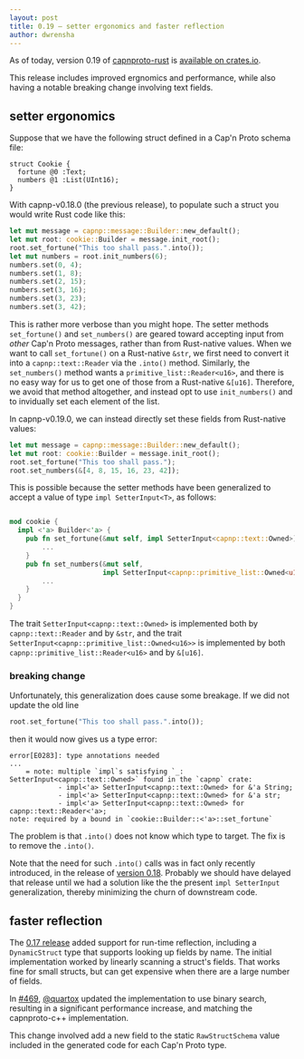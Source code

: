 ```yaml
---
layout: post
title: 0.19 — setter ergonomics and faster reflection
author: dwrensha
---
```


As of today,
version 0.19 of [capnproto-rust](https://github.com/capnproto/capnproto-rust)
is [available on crates.io](https://crates.io/crates/capnp).

This release includes improved ergnomics and performance,
while also having a notable breaking change involving text fields.


## setter ergonomics

Suppose that we have the following struct defined in a Cap'n Proto schema file:

```capnp
struct Cookie {
  fortune @0 :Text;
  numbers @1 :List(UInt16);
}

```

With capnp-v0.18.0 (the previous release), to populate such a struct you would write Rust code like this:

```rust
let mut message = capnp::message::Builder::new_default();
let mut root: cookie::Builder = message.init_root();
root.set_fortune("This too shall pass.".into());
let mut numbers = root.init_numbers(6);
numbers.set(0, 4);
numbers.set(1, 8);
numbers.set(2, 15);
numbers.set(3, 16);
numbers.set(3, 23);
numbers.set(3, 42);
```

This is rather more verbose than you might hope.
The setter methods `set_fortune()` and `set_numbers()` are geared toward
accepting input from *other* Cap'n Proto messages, rather than
from Rust-native values.
When we want to call `set_fortune()` on a Rust-native `&str`,
we first need to convert it into a `capnp::text::Reader` via the `.into()` method.
Similarly, the `set_numbers()` method wants a `primitive_list::Reader<u16>`,
and there is no easy way for us to get one of those from a Rust-native `&[u16]`.
Therefore, we avoid that method altogether, and instead opt to use `init_numbers()`
and to invidually set each element of the list.


In capnp-v0.19.0, we can instead directly set these fields from Rust-native values:

```rust
let mut message = capnp::message::Builder::new_default();
let mut root: cookie::Builder = message.init_root();
root.set_fortune("This too shall pass.");
root.set_numbers(&[4, 8, 15, 16, 23, 42]);
```

This is possible because the setter methods have been generalized
to accept a value of type `impl SetterInput<T>`, as follows:

```rust

mod cookie {
  impl <'a> Builder<'a> {
    pub fn set_fortune(&mut self, impl SetterInput<capnp::text::Owned>) {
        ...
    }
    pub fn set_numbers(&mut self,
                       impl SetterInput<capnp::primitive_list::Owned<u16>>) {
        ...
    }
  }
}

```

The trait `SetterInput<capnp::text::Owned>` is implemented both by
`capnp::text::Reader` and by `&str`, and
the trait `SetterInput<capnp::primitive_list::Owned<u16>>`
is implemented by both `capnp::primitive_list::Reader<u16>`
and by `&[u16]`.

### breaking change

Unfortunately, this generalization does cause some breakage.
If we did not update the old line
```rust
root.set_fortune("This too shall pass.".into());
```
then it would now gives us a type error:

```
error[E0283]: type annotations needed
...
    = note: multiple `impl`s satisfying `_: SetterInput<capnp::text::Owned>` found in the `capnp` crate:
            - impl<'a> SetterInput<capnp::text::Owned> for &'a String;
            - impl<'a> SetterInput<capnp::text::Owned> for &'a str;
            - impl<'a> SetterInput<capnp::text::Owned> for capnp::text::Reader<'a>;
note: required by a bound in `cookie::Builder::<'a>::set_fortune`

```

The problem is that `.into()` does not know which type to target.
The fix is to remove the `.into()`.

Note that the need for such `.into()` calls was in fact only recently
introduced, in the release of
[version 0.18]({{site.baseurl}}/2023/09/04/0.18-release.html).
Probably we should have
delayed that release until we had a solution like the
the present `impl SetterInput` generalization,
thereby minimizing the churn of downstream code.


## faster reflection

The [0.17 release]({{site.baseurl}}/2023/05/08/run-time-reflection.html)
added support for run-time reflection,
including a `DynamicStruct` type that supports
looking up fields by name.
The initial implementation
worked by linearly scanning a struct's fields.
That works fine for small structs, but can
get expensive when there are a large number of fields.

In [#469](https://github.com/capnproto/capnproto-rust/pull/469),
[@quartox](https://github.com/quartox) updated
the implementation to use binary search,
resulting in a significant performance increase,
and matching the capnproto-c++ implementation.

This change involved add a new field to the static `RawStructSchema` value included
in the generated code for each Cap'n Proto type.

